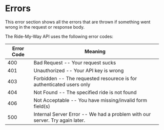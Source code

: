 # Errors

<aside class="notice">This error section shows all the errors that are thrown if something went wrong in the request or response body.</aside>

The Ride-My-Way API uses the following error codes:


Error Code | Meaning
---------- | -------
400 | Bad Request -- Your request sucks
401 | Unauthorized -- Your API key is wrong
403 | Forbidden -- The requested resourece is for authenticated users only
404 | Not Found -- The specified ride is not found
406 | Not Acceptable -- You have missing/invalid form field(s)
500 | Internal Server Error -- We had a problem with our server. Try again later.
